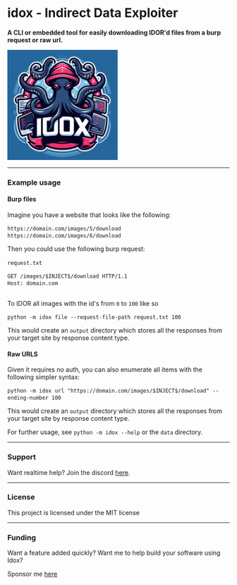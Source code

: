 # idox - Indirect Data Exploiter

**A CLI or embedded tool for easily downloading IDOR'd files from a burp request or raw url.**

<img src="https://github.com/Skelmis/idox/blob/master/images/idox.jpeg" alt="drawing" width="250"/>

---

### Example usage

#### Burp files

Imagine you have a website that looks like the following:

```text
https://domain.com/images/5/download
https://domain.com/images/6/download
```

Then you could use the following burp request:

`request.txt`
```text
GET /images/$INJECT$/download HTTP/1.1
Host: domain.com


```

To IDOR all images with the id's from `0` to `100` like so

```shell
python -m idox file --request-file-path request.txt 100
```

This would create an `output` directory which stores all the responses from your target site by response content type.

#### Raw URLS

Given it requires no auth, you can also enumerate all items with the following simpler syntax:

```shell
python -m idox url "https://domain.com/images/$INJECT$/download" --ending-number 100
```

This would create an `output` directory which stores all the responses from your target site by response content type.



For further usage, see `python -m idox --help` or the `data` directory.

---

### Support

Want realtime help? Join the discord [here](https://discord.gg/BqPNSH2jPg).

---

### License
This project is licensed under the MIT license

---

### Funding

Want a feature added quickly? Want me to help build your software using Idox?

Sponsor me [here](https://github.com/sponsors/Skelmis)

